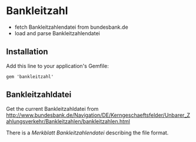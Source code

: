 # Bankleitzahl

- fetch Bankleitzahlendatei from bundesbank.de
- load and parse Bankleitzahlendatei

## Installation

Add this line to your application's Gemfile:

    gem 'bankleitzahl'

## Bankleitzahldatei

Get the current Bankleitzahldatei from
http://www.bundesbank.de/Navigation/DE/Kerngeschaeftsfelder/Unbarer_Zahlungsverkehr/Bankleitzahlen/bankleitzahlen.html

There is a *Merkblatt Bankleitzahlendatei* describing the file format.
